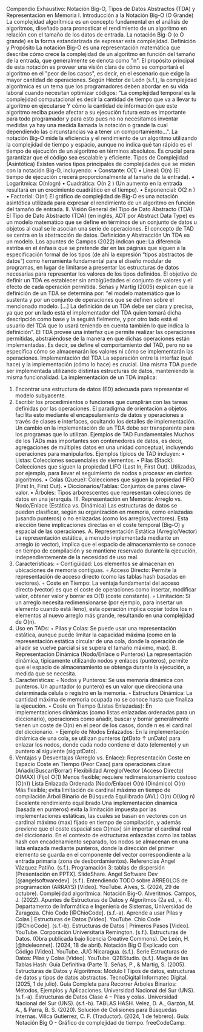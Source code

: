 Compendio Exhaustivo: Notación Big-O, Tipos de Datos Abstractos (TDA) y Representación en Memoria
I. Introducción a la Notación Big-O (O Grande)
La complejidad algorítmica es un concepto fundamental en el análisis de algoritmos, diseñado para pronosticar el rendimiento de un algoritmo en relación con el tamaño de los datos de entrada. La notación Big-O (o O grande) es la forma estandarizada de expresar esta complejidad.
Definición y Propósito
La notación Big-O es una representación matemática que describe cómo crece la complejidad de un algoritmo en función del tamaño de la entrada, que generalmente se denota como "n". El propósito principal de esta notación es proveer una visión clara de cómo se comportará el algoritmo en el "peor de los casos", es decir, en el escenario que exige la mayor cantidad de operaciones.
Según Héctor de León (s.f.), la complejidad algorítmica es un tema que los programadores deben abordar en su vida laboral cuando necesitan optimizar códigos:
"La complejidad temporal es la complejidad computacional es decir la cantidad de tiempo que va a llevar tu algoritmo en ejecutarse Y cómo la cantidad de información que este algoritmo reciba puede afectar a su ejecución futura esto es importante para todo programador y para esto pues no no necesitamos inventar medidas ya hay una medida llamada la notación o grande la cual dependiendo las circunstancias va a tener un comportamiento...".
La notación Big-O mide la eficiencia y el rendimiento de un algoritmo utilizando la complejidad de tiempo y espacio, aunque no indica qué tan rápido es el tiempo de ejecución de un algoritmo en términos absolutos. Es crucial para garantizar que el código sea escalable y eficiente.
Tipos de Complejidad (Asintótica)
Existen varios tipos principales de complejidades que se miden con la notación Big-O, incluyendo:
• Constante: O(1)
• Lineal: O(n) (El tiempo de ejecución crecerá proporcionalmente al tamaño de la entrada).
• Logarítmica: O(nlogn)
• Cuadrática: O(n 
2
 ) (Un aumento en la entrada resultará en un crecimiento cuadrático en el tiempo).
• Exponencial: O(2 
n
 )
• Factorial: O(n!)
El gráfico de complejidad de Big-O es una notación asintótica utilizada para expresar el rendimiento de un algoritmo en función del tamaño de entrada.
II. Visión General del Tipo de Dato Abstracto (TDA)
El Tipo de Dato Abstracto (TDA) (en inglés, ADT por Abstract Data Type) es un modelo matemático que se define en términos de un conjunto de datos u objetos al cual se le asocian una serie de operaciones. El concepto de TAD se centra en la abstracción de datos.
Definición y Abstracción
Un TDA es un modelo. Los apuntes de Campos (2022) indican que:
La diferencia estriba en el énfasis que se pretende dar en las páginas que siguen a la especificación formal de los tipos (de ahí la expresión “tipos abstractos de datos”) como herramienta fundamental para el diseño modular de programas, en lugar de limitarse a presentar las estructuras de datos necesarias para representar los valores de los tipos definidos.
El objetivo de definir un TDA es establecer sin ambigüedades el conjunto de valores y el efecto de cada operación permitida. Señas y Martig (2005) explican que la definición de un TDA se determina por:
"el modelo matemático que lo sustenta y por un conjunto de operaciones que se definen sobre el mencionado modelo. [...] La definición de un TDA debe ser clara y precisa, ya que por un lado está el implementador del TDA quien tomará dicha descripción como base y la seguirá fielmente, y por otro lado está el usuario del TDA que lo usará teniendo en cuenta también lo que indica la definición".
El TDA provee una interfaz que permite realizar las operaciones permitidas, abstraiéndose de la manera en que dichas operaciones están implementadas. Es decir, se define el comportamiento del TAD, pero no se especifica cómo se almacenarán los valores ni cómo se implementarán las operaciones.
Implementación del TDA
La separación entre la interfaz (qué hace) y la implementación (cómo lo hace) es crucial. Una misma TDA puede ser implementada utilizando distintas estructuras de datos, manteniendo la misma funcionalidad.
La implementación de un TDA implica:
1. Encontrar una estructura de datos (ED) adecuada para representar el modelo subyacente.
2. Escribir los procedimientos o funciones que cumplirán con las tareas definidas por las operaciones.
El paradigma de orientación a objetos facilita esto mediante el encapsulamiento de datos y operaciones a través de clases e interfaces, ocultando los detalles de implementación. Un cambio en la implementación de un TDA debe ser transparente para los programas que lo utilizan.
Ejemplos de TAD Fundamentales
Muchos de los TADs más importantes son contenedores de datos, es decir, agregaciones de múltiples datos en una unidad conceptual, incluyendo operaciones para manipularlos.
Ejemplos típicos de TAD incluyen:
• Listas: Colecciones secuenciales de elementos.
• Pilas (Stack): Colecciones que siguen la propiedad LIFO (Last In, First Out). Utilizadas, por ejemplo, para llevar el seguimiento de nodos a procesar en ciertos algoritmos.
• Colas (Queue): Colecciones que siguen la propiedad FIFO (First In, First Out).
• Diccionarios/Tablas: Conjuntos de pares clave-valor.
• Árboles: Tipos arborescentes que representan colecciones de datos en una jerarquía.
III. Representación en Memoria: Arreglo vs. Nodo/Enlace (Estática vs. Dinámica)
Las estructuras de datos se pueden clasificar, según su organización en memoria, como enlazadas (usando punteros) o no enlazadas (como los arreglos/vectores). Esta elección tiene implicaciones directas en el coste temporal (Big-O) y espacial de las operaciones.
A. Representación Estática (Arreglo/Vector)
La representación estática, a menudo implementada mediante un arreglo (o vector), implica que el espacio de almacenamiento se conoce en tiempo de compilación y se mantiene reservado durante la ejecución, independientemente de la necesidad de uso real.
1. Características:
    ◦ Contigüidad: Los elementos se almacenan en ubicaciones de memoria contiguas.
    ◦ Acceso Directo: Permite la representación de acceso directo (como las tablas hash basadas en vectores).
    ◦ Coste en Tiempo: La ventaja fundamental del acceso directo (vector) es que el coste de operaciones como insertar, modificar valor, obtener valor y borrar es O(1) (coste constante).
    ◦ Limitación: Si un arreglo necesita redimensionarse (por ejemplo, para insertar un elemento cuando está lleno), esta operación implica copiar todos los n elementos al nuevo arreglo más grande, resultando en una complejidad de O(n).
2. Uso en TADs:
    ◦ Pilas y Colas: Se puede usar una representación estática, aunque puede limitar la capacidad máxima (como en la representación estática circular de una cola, donde la operación de añadir se vuelve parcial si se supera el tamaño máximo, max).
B. Representación Dinámica (Nodo/Enlace o Punteros)
La representación dinámica, típicamente utilizando nodos y enlaces (punteros), permite que el espacio de almacenamiento se obtenga durante la ejecución, a medida que se necesita.
1. Características:
    ◦ Nodos y Punteros: Se usa memoria dinámica con punteros. Un apuntador (o puntero) es un valor que direcciona una determinada célula o registro en la memoria.
    ◦ Estructura Dinámica: La cantidad máxima de memoria ocupada no se conoce hasta que finaliza la ejecución.
    ◦ Coste en Tiempo (Listas Enlazadas): En implementaciones dinámicas (como listas enlazadas ordenadas para un diccionario), operaciones como añadir, buscar y borrar generalmente tienen un coste de O(n) en el peor de los casos, donde n es el cardinal del diccionario.
    ◦ Ejemplo de Nodos Enlazados: En la implementación dinámica de una cola, se utilizan punteros (ptDato ↑ unDato) para enlazar los nodos, donde cada nodo contiene el dato (elemento) y un puntero al siguiente (sig:ptDato).
2. Ventajas y Desventajas (Arreglo vs. Enlace):
Representación
Coste en Espacio
Coste en Tiempo (Peor Caso) para operaciones clave (Añadir/Buscar/Borrar)
Flexibilidad
Arreglo/Vector (Acceso Directo)
O(MAX) (Fijo)
O(1)
Menos flexible; requiere redimensionamiento costoso (O(n))
Lista Enlazada Ordenada (Nodo/Enlace)
O(n) (Dinámico)
O(n)
Más flexible; evita limitación de cardinal máximo en tiempo de compilación
Árbol Binario de Búsqueda Equilibrado (AVL)
O(n)
O(\log n)
Excelente rendimiento equilibrado
Una implementación dinámica (basada en punteros) evita la limitación impuesta por las implementaciones estáticas, las cuales se basan en vectores con un cardinal máximo (max) fijado en tiempo de compilación, y además previene que el coste espacial sea O(max) sin importar el cardinal real del diccionario.
En el contexto de estructuras enlazadas como las tablas hash con encadenamiento separado, los nodos se almacenan en una lista enlazada mediante punteros, donde la dirección del primer elemento se guarda en el componente del vector correspondiente a la entrada primaria (zona de desbordamientos).
Referencias
Angel Vázquez Patiño. (s.f.). Programación 3: tablas de dispersión [Presentación en PPTX]. SlideShare.
Ángel Software Dev [@angelsoftwaredev]. (s.f.). Entendiendo TODO sobre ARREGLOS de programación (ARRAYS) [Video]. YouTube.
Alves, S. (2024, 29 de octubre). Complejidad algorítmica: Notación Big-O. Alveritmos.
Campos, J. (2022). Apuntes de Estructuras de Datos y Algoritmos (2a ed., v. 4). Departamento de Informática e Ingeniería de Sistemas, Universidad de Zaragoza.
Chio Code [@ChioCode]. (s.f.-a). Aprende a usar Pilas y Colas | Estructuras de Datos [Video]. YouTube.
Chio Code [@ChioCode]. (s.f.-b). Estructuras de Datos | Primeros Pasos [Video]. YouTube.
Corporación Universitaria Remington. (s.f.). Estructuras de Datos. (Obra publicada bajo licencia Creative Commons).
De León, H. [@hdeleonnet]. (2024, 18 de abril). Notación Big O Explicado con Código [Video]. YouTube.
JUG Nicaragua. (s.f.). Serie Estructuras de Datos: Pilas y Colas [Video]. YouTube.
Q2BStudio. (s.f.). Magia de las Tablas Hash: Guía Definitiva (Parte 1).
Señas, P., & Martig, S. (2005). Estructuras de Datos y Algoritmos: Módulo I Tipos de datos, estructuras de datos y tipos de datos abstractos.
TecnoDigital Informatec Digital. (2025, 1 de julio). Guía Completa para Recorrer Árboles Binarios: Métodos, Ejemplos y Aplicaciones.
Universidad Nacional del Sur (UNS). (s.f.-a). Estructuras de Datos Clase 4 – Pilas y colas.
Universidad Nacional del Sur (UNS). (s.f.-b). TABLAS HASH.
Velez, D. A., Garzón, M. A., & Parra, B. S. (2020). Solución de Colisiones para Búsquedas Internas.
Villca Gutierrez, C. F. (Traductor). (2024, 1 de febrero). Guía: Notación Big O - Gráfico de complejidad de tiempo. freeCodeCamp.